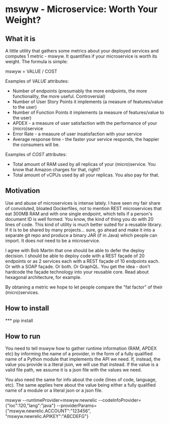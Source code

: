 # mswyw - Microservice: Worth Your Weight?

## What it is

A little utility that gathers some metrics about your deployed services and computes 1 metric - mswyw. It quantifies if your microservice is worth its weight. The formula is simple:

mswyw = VALUE / COST

Examples of *VALUE* attributes:

* Number of endpoints (presumably the more endpoints, the more functionality, the more useful. Controversial)
* Number of User Story Points it implements (a measure of features/value to the user)
* Number of Function Points it implements (a measure of features/value to the user)
* APDEX - a measure of user satisfaction with the performance of your (micro)service
* Error Rate - a measure of user insatisfaction with your service
* Average response time - the faster your service responds, the happier the consumers will be.
  
Examples of *COST* attributes:

* Total amount of RAM used by all replicas of your (micro)service. You know that Amazon charges for that, right?
* Total amount of vCPUs used by all your replicas. You also pay for that.



## Motivation

Use and abuse of microservices is intense lately. I have seen my fair share of convoluted, bloated Dockerfiles, not to mention REST microservices that eat 300MB RAM and with one single endpoint, which tells if a person's document ID is well formed. You know, the kind of thing you do with 20 lines of code. This kind of utility is much better suited for a reusable library. If it is to be shared by many projects... sure, go ahead and make it into a separate git repo and produce a binary JAR (if in Java) which people can import. It does *not* need to be a microservice.

I agree with Bob Martin that one should be able to defer the deploy decision. I should be able to deploy code with a REST façade of 20 endpoints or as 2 services each with a REST façade of 10 endpoints each. Or with a SOAP façade. Or both. Or GraphQL. You get the idea - don't hardcode the façade technology into your reusable core. Read about hexagonal architecture, for example.

By obtaning a metric we hope to let people compare the "fat factor" of their (micro)services.

## How to install

*** pip install

## How to run

You need to tell mswyw how to gather runtime information (RAM, APDEX etc) by informing the name of a provider, in the form of a fully qualified name of a Python module that implements the API we need.
If, instead, the value you provide is a literal json, we will use that instead. If the value is a valid file path, we assume it is a json file with the values we need.

You also need the same for info about the code (lines of code, language, etc). The same applies here about the value being either a fully qualified name of a module or a literal json or a json file.


mswyw --runtimeProvider=mswyw.newrelic --codeInfoProvider={"loc":120,"lang":"java"} --providerParams={"mswyw.newrelic.ACCOUNT":"123456", "mswyw.newrelic.APIKEY":"ABCDEFG"}





